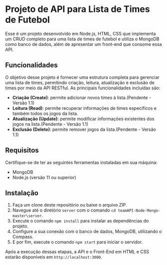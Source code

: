 # Projeto de API para Lista de Times de Futebol

Esse é um projeto desenvolvido em Node.js, HTML, CSS que implementa um CRUD completo para uma lista de times de futebol e utiliza o MongoDB como banco de dados, além de apresentar um front-end que consome essa API.

## Funcionalidades

O objetivo desse projeto é fornecer uma estrutura completa para gerenciar uma lista de times, permitindo criação, leitura, atualização e exclusão de times por meio da API RESTful. As principais funcionalidades incluídas são:

- **Criação (Create)**: permite adicionar novos times à lista.(Pendente - Versão 1.1)
- **Leitura (Read)**: permite recuperar informações de times específicos e também  todos os jogos da lista.
- **Atualização (Update)**: permite modificar informações existentes dos jogos na lista.(Pendente - Versão 1.1)
- **Exclusão (Delete)**: permite remover jogos da lista.(Pendente - Versão 1.1)

## Requisitos

Certifique-se de ter as seguintes ferramentas instaladas em sua máquina:

- MongoDB
- Node.js (versão 11 ou superior)

## Instalação

1. Faça um clone deste repositório ou baixe o arquivo ZIP.
2. Navegue até o diretório `server` com o comando `cd teamAPI-Node-Mongo-master\server`.
3. Execute o comando `npm install` para instalar as dependências do projeto.
4. Configure a sua conexão com o banco de dados, MongoDB, utilizando o Compass.
5. E por fim, execute o comando `npm start` para iniciar o servidor.

Após a execução dessas etapas, a API e o Front-End em HTML e CSS estarão disponíveis em `http://localhost:3000`.

